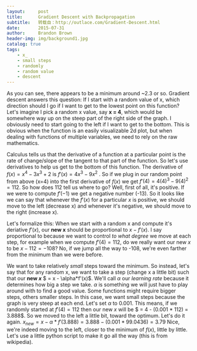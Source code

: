 ```yaml
---
layout:     post
title:      Gradient Descent with Backpropagation
subtitle:   转载自：http://outlace.com/Gradient-Descent.html
date:       2015-07-31
author:     Brandon Brown
header-img: img/background1.jpg
catalog: true
tags:
    - x_
    - small steps
    - randomly
    - random value
    - descent
---
```


As you can see, there appears to be a minimum around ~2.3 or so. Gradient descent answers this question: If I start with a random value of x, which direction should I go if I want to get to the lowest point on this function? Let's imagine I pick a random x value, say **x = 4**, which would be somewhere way up on the steep part of the right side of the graph. I obviously need to start going to the left if I want to get to the bottom. This is obvious when the function is an easily visualizable 2d plot, but when dealing with functions of multiple variables, we need to rely on the raw mathematics.


Calculus tells us that the derivative of a function at a particular point is the rate of change/slope of the tangent to that part of the function. So let's use derivatives to help us get to the bottom of this function. The derivative of $f(x) = x^4 - 3x^3 + 2$ is $f'(x) = 4x^3 - 9x^2$ . So if we plug in our random point from above (x=4) into the first derivative of $f(x)$ we get $f'(4) = 4(4)^3 - 9(4)^2 = 112$. So how does 112 tell us where to go? Well, first of all, it's positive. If we were to compute $f'(-1)$ we get a negative number (-13). So it looks like we can say that whenever the $f'(x)$ for a particular $x$ is positive, we should move to the left (decrease x) and whenever it's negative, we should move to the right (increase x).


Let's formalize this: When we start with a random x and compute it's deriative $f'(x)$, our **new x** should be proportional to $x - f'(x)$. I say proportional to because we want to control *to what degree* we move at each step, for example when we compute $f'(4)=112$, do we really want our new $x$ to be $x - 112 = -108$? No, if we jump all the way to -108, we're even farther from the minimum than we were before. 

We want to take relatively *small* steps toward the minimum. So instead, let's say that for any random x, we want to take a step (change x a little bit) such that our **new $x$** $ = x - \alpha*f'(x)$. We'll call $\alpha$ our *learning rate* because it determines how big a step we take. $\alpha$ is something we will just have to play around with to find a good value. Some functions might require bigger steps, others smaller steps. In this case, we want small steps because the graph is very steep at each end. Let's set $\alpha$ to 0.001. This means, if we randomly started at $f'(4)=112$ then our new $x$ will be $ = 4 - (0.001 * 112) = 3.888$. So we moved to the left a little bit, toward the optimum. Let's do it again. $x_{new} = x - \alpha*f'(3.888) = 3.888 - (0.001 * 99.0436) = 3.79$ Nice, we're indeed moving to the left, closer to the minimum of $f(x)$, little by little. Let's use a little python script to make it go all the way (this is from wikipedia).


